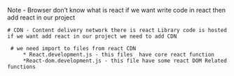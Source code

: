 Note - Browser don’t know what is react if we want write code in react then add react in our project

    # CDN - Content delivery network there is react Library code is hosted if we want add react in our project we need to add CDN 

     # we need import to files from react CDN 
         * React.development.js - this files  have core react function 
         *React-dom.development.js - this file have some react DOM Related functions 
